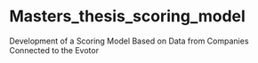 # Masters_thesis_scoring_model
Development of a Scoring Model Based on Data from Companies Connected to the Evotor
